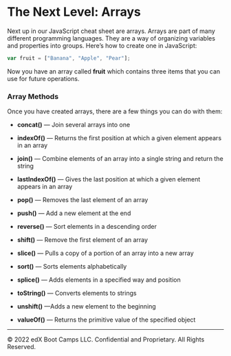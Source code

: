 # The Next Level: Arrays
Next up in our JavaScript cheat sheet are arrays. Arrays are part of many different programming languages. They are a way of organizing variables and properties into groups. Here’s how to create one in JavaScript:

```js
var fruit = ["Banana", "Apple", "Pear"];
```

Now you have an array called **fruit** which contains three items that you can use for future operations.

### Array Methods
Once you have created arrays, there are a few things you can do with them:

* **concat()** — Join several arrays into one

* **indexOf()** — Returns the first position at which a given element appears in an array

* **join()** — Combine elements of an array into a single string and return the string

* **lastIndexOf()** — Gives the last position at which a given element appears in an array

* **pop()** — Removes the last element of an array

* **push()** — Add a new element at the end

* **reverse()** — Sort elements in a descending order

* **shift()** — Remove the first element of an array

* **slice()** — Pulls a copy of a portion of an array into a new array

* **sort()** — Sorts elements alphabetically

* **splice()** — Adds elements in a specified way and position

* **toString()** — Converts elements to strings

* **unshift()** —Adds a new element to the beginning

* **valueOf()** — Returns the primitive value of the specified object

---
© 2022 edX Boot Camps LLC. Confidential and Proprietary. All Rights Reserved.